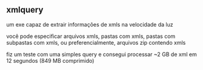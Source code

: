 xmlquery
---

um exe capaz de extrair informações de xmls na velocidade da luz

você pode especificar arquivos xmls, pastas com xmls, pastas com subpastas com xmls, ou preferencialmente, arquivos zip contendo xmls

fiz um teste com uma simples query e consegui processar ~2 GB de xml em 12 segundos (849 MB comprimido)